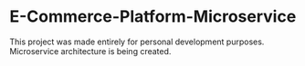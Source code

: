 # E-Commerce-Platform-Microservice
This project was made entirely for personal development purposes. Microservice architecture is being created.
